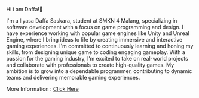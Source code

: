Hi i am Daffa!👋  

I'm a Ilyasa Daffa Saskara, student at SMKN 4 Malang, specializing in software development with a focus on game programming and design. I have experience working with popular game engines like Unity and Unreal Engine, where I bring ideas to life by creating immersive and interactive gaming experiences. I'm committed to continuously learning and honing my skills, from designing unique game to coding engaging gameplay. With a passion for the gaming industry, I’m excited to take on real-world projects and collaborate with professionals to create high-quality games. My ambition is to grow into a dependable programmer, contributing to dynamic teams and delivering memorable gaming experiences. 

More Information :
<a href= "https://s.id/ilyasadaffas">Click Here</a>
<!--
**Kenzoku00/Kenzoku00** is a ✨ _special_ ✨ repository because its `README.md` (this file) appears on your GitHub profile.

Here are some ideas to get you started:

- 🔭 I’m currently working on ...
- 🌱 I’m currently learning ...
- 👯 I’m looking to collaborate on ...
- 🤔 I’m looking for help with ...
- 💬 Ask me about ...
- 📫 How to reach me: ...
- 😄 Pronouns: ...
- ⚡ Fun fact: ...
-->
